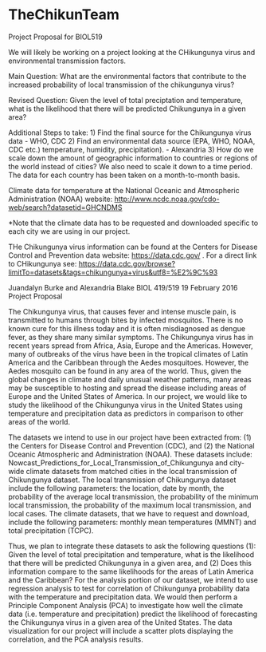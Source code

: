 # TheChikunTeam
Project Proposal for BIOL519

We will likely be working on a project looking at the CHikungunya virus and environmental transmission factors.

Main Question: 
What are the environmental factors that contribute to the increased probability of local transmission of the chikungunya virus?

Revised Question: 
Given the level of total preciptation and temperature, what is the likelihood that there will be predicted Chikungunya in a given area?

Additional Steps to take:
	1) Find the final source for the Chikungunya virus data - WHO, CDC
	2) Find an environmental data source (EPA, WHO, NOAA, CDC etc.) temperature, humidity, precipitation). - Alexandria 
	3) How do we scale down the amount of geographic information to countries or regions of the world instead of cities?
We also need to scale it down to a time period.  The data for each country has been taken on a month-to-month basis.

Climate data for temperature at the National Oceanic and Atmospheric Administration (NOAA) website: 
http://www.ncdc.noaa.gov/cdo-web/search?datasetid=GHCNDMS 

*Note that the climate data has to be requested and downloaded specific to each city we are using in our project.

THe Chikungunya virus information can be found at the Centers for Disease Control and Prevention data website:
https://data.cdc.gov/ . For a direct link to CHikungunya see: https://data.cdc.gov/browse?limitTo=datasets&tags=chikungunya+virus&utf8=%E2%9C%93


Juandalyn Burke and Alexandria Blake
BIOL 419/519
19 February 2016
Project Proposal

The Chikungunya virus, that causes fever and intense muscle pain, is transmitted to humans through bites by infected mosquitos. There is no known cure for this illness today and it is often misdiagnosed as dengue fever, as they share many similar symptoms. The Chikungunya virus has in recent years spread from Africa, Asia, Europe and the Americas. However, many of outbreaks of the virus have been in the tropical climates of Latin America and the Caribbean through the Aedes mosquitoes.  However, the Aedes mosquito can be found in any area of the world.  Thus, given the global changes in climate and daily unusual weather patterns, many areas may be susceptible to hosting and spread the disease including areas of Europe and the United States of America. In our project, we would like to study the likelihood of the Chikungunya virus in the United States using temperature and precipitation data as predictors in comparison to other areas of the world.   

The datasets we intend to use in our project have been extracted from: (1) the Centers for Disease Control and Prevention (CDC), and (2) the National Oceanic Atmospheric and Administration (NOAA).  These datasets include:  Nowcast_Predictions_for_Local_Transmission_of_Chikungunya and city-wide climate datasets from matched cities in the local transmission of Chikungunya dataset.  The local transmission of Chikungunya dataset include the following parameters: the location, date by month, the probability of the average local transmission, the probability of the minimum local transmission, the probability of the maximum local transmission, and local cases.  The climate datasets, that we have to request and download, include the following parameters: monthly mean temperatures (MMNT) and total precipitation (TCPC).  

Thus, we plan to integrate these datasets to ask the following questions (1): Given the level of total precipitation and temperature, what is the likelihood that there will be predicted Chikungunya in a given area, and (2) Does this information compare to the same likelihoods for the areas of Latin America and the Caribbean?  For the analysis portion of our dataset, we intend to use regression analysis to test for correlation of Chikungunya probability data with the temperature and precipitation data.  We would then perform a Principle Component Analysis (PCA) to investigate how well the climate data (i.e. temperature and precipitation) predict the likelihood of forecasting the Chikungunya virus in a given area of the United States. The data visualization for our project will include a scatter plots displaying the correlation, and the PCA analysis results.  
